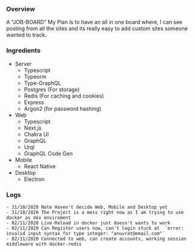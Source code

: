 ### Overview

A "JOB-BOARD"
My Plan is to have an all in one board where,
I can see posting from all the sites and its really
easy to add custom sites someone wanted to track.

### Ingredients

- Server
  - Typescript
  - Typeorm
  - Type-GraphQL
  - Postgres (For storage)
  - Redis (For caching and cookies)
  - Express
  - Argon2 (for password hashing)
- Web
  - Typescript
  - Next.js
  - Chakra UI
  - GraphQL
  - Urql
  - GraphQL Code Gen
- Mobile
  - React Native
- Desktop
  - Electron

### Logs

    - 31/10/2020 Note Haven't decide Web, Mobile and Desktop yet
    - 31/10/2020 The Project is a mess right now as I am trying to use docker as dev enviroment
    - 02/11/2020 Live-Reload in docker just doesn't wants to work
    - 02/11/2020 Can Register users now, can't login stuck at  `error: invalid input syntax for type integer: "anuvrat@email.com"`
    - 02/11/2020 Connected to web, can create accounts, working session middleware with docker-redis
